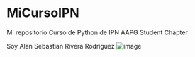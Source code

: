 # MiCursoIPN
Mi repositorio Curso de Python de IPN AAPG Student Chapter

Soy Alan Sebastian Rivera Rodríguez
![image](https://user-images.githubusercontent.com/87962087/127580371-6c022046-9a00-4142-a028-a762c9d6b0be.png)
